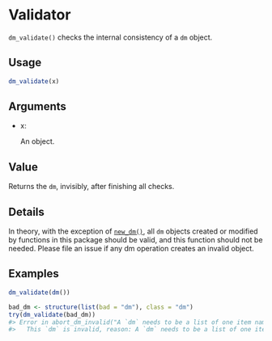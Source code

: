 # Validator

`dm_validate()` checks the internal consistency of a `dm` object.

## Usage

``` r
dm_validate(x)
```

## Arguments

- x:

  An object.

## Value

Returns the `dm`, invisibly, after finishing all checks.

## Details

In theory, with the exception of
[`new_dm()`](https://dm.cynkra.com/dev/reference/dm.md), all `dm`
objects created or modified by functions in this package should be
valid, and this function should not be needed. Please file an issue if
any dm operation creates an invalid object.

## Examples

``` r
dm_validate(dm())

bad_dm <- structure(list(bad = "dm"), class = "dm")
try(dm_validate(bad_dm))
#> Error in abort_dm_invalid("A `dm` needs to be a list of one item named `def`.") : 
#>   This `dm` is invalid, reason: A `dm` needs to be a list of one item named `def`.
```
